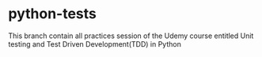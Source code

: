 # python-tests

This branch contain all practices session of the Udemy course entitled Unit testing and Test Driven Development(TDD) in Python
